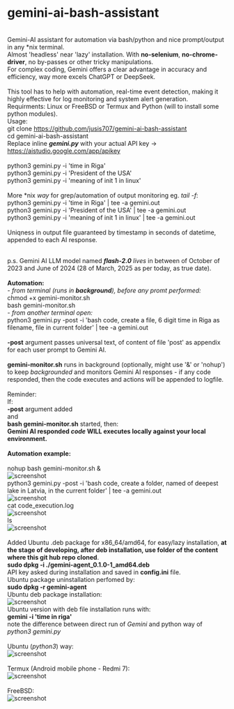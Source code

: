 # gemini-ai-bash-assistant
<br> Gemini-AI assistant for automation via bash/python and nice prompt/output in any *nix terminal.
<br>Almost 'headless' near 'lazy' installation. With <b>no-selenium</b>, <b>no-chrome-driver</b>, no by-passes or other tricky manipulations.
<br> For complex coding, Gemini offers a clear advantage in accuracy and efficiency, way more excels ChatGPT or DeepSeek.
<br>
<br>This tool has to help with automation, real-time event detection, making it highly effective for log monitoring and system alert generation.
<br>  Requirments:
    Linux or 
    FreeBSD or
    Termux and
    Python
    (will to install some python modules).
<br>Usage:
<br>git clone https://github.com/jusis707/gemini-ai-bash-assistant
<br>cd gemini-ai-bash-assistant
<br> Replace inline <b><i>gemini.py</i></b> with your actual API key -> https://aistudio.google.com/app/apikey
<br>
<br>python3 gemini.py -i 'time in Riga'
<br>python3 gemini.py -i 'President of the USA'
<br>python3 gemini.py -i 'meaning of init 1 in linux'
<br>
<br> More *nix <i>way</i> for grep/automation of output monitoring eg. <i>tail -f</i>:
<br>python3 gemini.py -i 'time in Riga' | tee -a gemini.out
<br>python3 gemini.py -i 'President of the USA' | tee -a gemini.out
<br>python3 gemini.py -i 'meaning of init 1 in linux' | tee -a gemini.out
<br>
<br>Uniqness in output file guaranteed by timestamp in seconds of datetime, appended to each AI response.
<br>

<br>p.s. Gemini AI LLM model named <i><b>flash-2.0</b></i> <i>lives</i> in between of October of 2023 and June of 2024 (28 of March, 2025 as per today, as true date).
<br>
<br><b>Automation:</b>
<br><i> - from terminal (runs in <b>background</b>), before any promt performed:</i>
<br>chmod +x gemini-monitor.sh
<br>bash gemini-monitor.sh
<br><i> - from another terminal open:</i>
<br>python3 gemini.py -post -i 'bash code, create a file, 6 digit time in Riga as filename, file in current folder' | tee -a gemini.out
<br>
<br><b>-post</b> argument passes universal text, of content of file 'post' as appendix for each user prompt to Gemini AI.
<br>
<br><b>gemini-monitor.sh</b> runs in background (optionally, might use '&' or 'nohup') to keep <i>backgrounded</i> and monitors Gemini AI responses - if any code responded, then the code executes and actions will be appended to logfile.
<br>
<br>Reminder:
<br>  If:
<br>  <b>-post</b> argument added
<br>and
<br>  <b>bash gemini-monitor.sh</b> started, then:
<br>  <b>Gemini AI responded <i>code</i> WILL executes locally against your local environment.</b>
<br>
<br>
<b>Automation example:</b>
<br>
<br>nohup bash gemini-monitor.sh &
<br>![screenshot](5.png)
<br>python3 gemini.py -post -i 'bash code, create a folder, named of deepest lake in Latvia, in the current folder' | tee -a gemini.out
<br>![screenshot](6.png)
<br>cat code_execution.log
<br>![screenshot](7.png)
<br>ls
<br>![screenshot](8.png)
<br>
<br>Added Ubuntu .deb package for x86_64/amd64, for easy/lazy installation, <b>at the stage of developing, after deb installation, use folder of the content where this git hub repo cloned</b>.
<br><b>sudo dpkg -i ./gemini-agent_0.1.0-1_amd64.deb</b>
<br>API key asked during installation and saved in <b>config.ini</b> file.
<br>Ubuntu package uninstallation perfomed by:
<br><b>sudo dpkg -r gemini-agent</b>
<br>Ubuntu deb package installation:
<br>![screenshot](4.png)
<br>Ubuntu version with deb file installation runs with:
<br><b>gemini -i 'time in riga'</b>
<br> note the difference between direct run of <i>Gemini</i> and python way of <i>python3 gemini.py</i>
<br>
<br>Ubuntu (<i>python3</i>) way:
<br>![screenshot](1.png)
<br>
<br> Termux (Android mobile phone - Redmi 7):
<br>![screenshot](2.jpg)
<br>
<br> FreeBSD:
<br>![screenshot](3.png)
